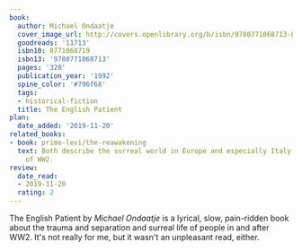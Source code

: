 ```yaml
---
book:
  author: Michael Ondaatje
  cover_image_url: http://covers.openlibrary.org/b/isbn/9780771068713-L.jpg
  goodreads: '11713'
  isbn10: 0771068719
  isbn13: '9780771068713'
  pages: '320'
  publication_year: '1992'
  spine_color: '#796f68'
  tags:
  - historical-fiction
  title: The English Patient
plan:
  date_added: '2019-11-20'
related_books:
- book: primo-levi/the-reawakening
  text: Both describe the surreal world in Europe and especially Italy after the end
    of WW2.
review:
  date_read:
  - 2019-11-20
  rating: 2
---
```


The English Patient by *Michael Ondaatje* is a lyrical, slow, pain-ridden book about the trauma and separation and
surreal life of people in and after WW2. It's not really for me, but it wasn't an unpleasant read, either.
